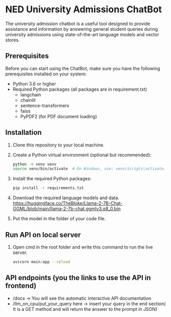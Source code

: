 

# NED University Admissions ChatBot

The university admission chatbot is a useful tool designed to provide assistance and information by answering general student queries during university admissions using state-of-the-art language models and vector stores.

## Prerequisites

Before you can start using the  ChatBot, make sure you have the following prerequisites installed on your system:

- Python 3.6 or higher
- Required Python packages (all packages are in requirement.txt)
    - langchain
    - chainlit
    - sentence-transformers
    - faiss
    - PyPDF2 (for PDF document loading)

## Installation

1. Clone this repository to your local machine.

2. Create a Python virtual environment (optional but recommended):

    ```bash
    python -m venv venv
    source venv/bin/activate  # On Windows, use: venv\Scripts\activate.bat
    ```

3. Install the required Python packages:

    ```bash
    pip install -r requirements.txt
    ```

4. Download the required language models and data. https://huggingface.co/TheBloke/Llama-2-7B-Chat-GGML/blob/main/llama-2-7b-chat.ggmlv3.q8_0.bin

5. Put the model in the folder of your code file.

## Run API on local server

1. Open cmd in the root folder and write this command to run the live server. 
    ```bash
    uvicorn main:app --reload
    ```
## API endpoints (you the links to use the API in frontend)

- /docs -> You will see the automatic interactive API documentation
- /llm_on_cpu/put_your_query here -> insert your query in the end section( It is a GET method and will return the answer to the prompt in JSON)
